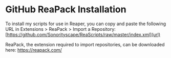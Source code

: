 # **GitHub ReaPack Installation**

To install my scripts for use in Reaper, you can copy and paste the following URL in Extensions > ReaPack > Import a Repository:
[https://github.com/Sonorityscape/ReaScripts/raw/master/index.xml](url)  



ReaPack, the extension required to import repositories, can be downloaded here: https://reapack.com/
